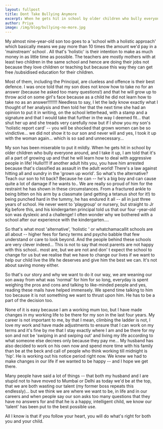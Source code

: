 ```yaml
---
layout: fullpost
title: Dont Take Bullying Anymore
excerpt: When he gets hit in school by older children who bully everyone around, and I take it up, I am told that it's all a part of growing up and that he will learn how to deal with aggressive people in life! - Priya
author: Priya
image: /img/blog/bullying-no-more.jpg
---
```



My almost nine-year-old son too goes to a 'school with a holistic approach'  which basically means we pay more than 10 times the amount we'd pay in a 'mainstream' school . All that's 'holistic' is their intention to make as much money in as little time as possible. The teachers are mostly mothers with at least two children in the same school and hence are doing their jobs not because they love children or teaching but because this way they can get free /subsidised education for their children.

Most of them, including the Principal, are clueless and offence is their best defence. I was once told that my son does not know how to take no for an answer (because he asked too many questions!) and that he will grow up to throw acid on some girl's face because as a child he did not learn how to take no as an answer!!!!!!!! Needless to say, I let the lady know exactly what I thought of her analysis and then told her that the next time she had an opinion to put it in writing, on the school letterhead, with a stamp and a signature and that I would take that further in the way I deemed fit...  that shut her up and she treads very carefully now but if I show you my son's 'holistic report card' -- you will be shocked that grown women can be so vindictive... we did not show it to our son and never will and yes, I took it up with the woman again... which is so sad and unnecessary...

My son has been miserable to put it mildly. When he gets hit in school by older children who bully everyone around, and I take it up, I am told that it's all a part of growing up and that he will learn how to deal with aggressive people in life! Hullo!!!! If another adult hits you, you have him arrested because that's classified as assault in the adult world! There's a law against hitting all and sundry in the 'grown up world'. So what's the alternative? Teach our son to hit back? Because he can -- he's a big boy and can cause quite a lot of damage if he wants to.. We are really so proud of him for the restraint he has shown in these circumstances. From a fractured ankle to being bitten on his arm by a classmate (and getting a tetanus shot for it!) to being punched hard in the tummy, he has endured it all --  all in just three years of school. He never went to 'playgroup' or nursery, but straight to Jr Kg before this, and his kindergarten principal told us that our four -year-old son was dyslexic and a challenge! I often wonder why we bothered with a school after our experience with the kindergarten....     

So that's what most 'alternative', 'holistic ' or whatchamacallit schools are all about -- higher fees for fancy terms and psycho babble that few understand or care to look beyond. And the people behind these schools are very clever indeed... This is not to say that most parents are not happy with this school.. most are, but we are not and don' t expect the school to change for us but we realise that we have to change our lives if we want to help our child live the life he deserves and give him the best we can. It's not about saving money either.

So that's our story and why we want to do it our way, we are weaning our son away from what was 'normal' for him for so long, everyday is spent weighing the pros and cons and talking to like-minded people and yes, reading these mails have helped immensely. We spend time talking to him too because it is not something we want to thrust upon him. He has to be a part of the decision too.

None of it is easy because I am a working mum too, but I have made changes in my working life to be there for my son in the last four years. My career is not important to me, by that I mean, climbing the ladder is not, I love my work and have made adjustments to ensure that I can work on my terms and it's fine by me that I stay exactly where I am and be there for my son and not be 'swiping in and swiping out' and living my life according to what someone else decrees only because they pay me... My husband has also decided to work on his own now and spend more time with his family than be at the beck and call of people who think working till midnight is 'hip'. He is working out his notice period right now. We knew we had to make changes in our life if we wanted to be happy -- and I hope we get there.

Many people have said a lot of things -- that both my husband and I are stupid not to have moved to Mumbai or Delhi as today we'd be at the top, that we are both wasting our talent (my former boss repeats this endlessly)... but we think we are where we want to be, in life and in our careers and when people say our son asks too many questions that they have no answers for and that he is a happy, intelligent child, we know our 'talent' has been put to the best possible use.

All I know is that if you follow your heart, you will do what's right for both you and your child.

